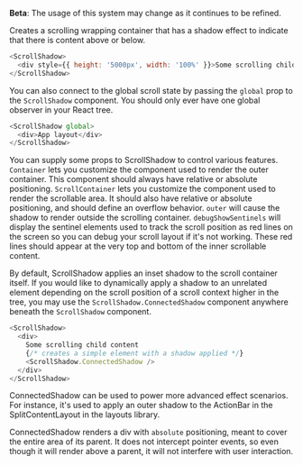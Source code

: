 **Beta**: The usage of this system may change as it continues to be refined.

Creates a scrolling wrapping container that has a shadow effect to indicate that there is content above or below.

```js
<ScrollShadow>
  <div style={{ height: '5000px', width: '100%' }}>Some scrolling child content</div>
</ScrollShadow>
```

You can also connect to the global scroll state by passing the `global` prop to the `ScrollShadow` component. You should only ever have one global observer in your React tree.

```js
<ScrollShadow global>
  <div>App layout</div>
</ScrollShadow>
```

You can supply some props to ScrollShadow to control various features. `Container` lets you customize the component used to render the outer container. This component should always have relative or absolute positioning. `ScrollContainer` lets you customize the component used to render the scrollable area. It should also have relative or absolute positioning, and should define an overflow behavior. `outer` will cause the shadow to render outside the scrolling container. `debugShowSentinels` will display the sentinel elements used to track the scroll position as red lines on the screen so you can debug your scroll layout if it's not working. These red lines should appear at the very top and bottom of the inner scrollable content.

By default, ScrollShadow applies an inset shadow to the scroll container itself. If you would like to dynamically apply a shadow to an unrelated element depending on the scroll position of a scroll context higher in the tree, you may use the `ScrollShadow.ConnectedShadow` component anywhere beneath the `ScrollShadow` component.

```js static
<ScrollShadow>
  <div>
    Some scrolling child content
    {/* creates a simple element with a shadow applied */}
    <ScrollShadow.ConnectedShadow />
  </div>
</ScrollShadow>
```

ConnectedShadow can be used to power more advanced effect scenarios. For instance, it's used to apply an outer shadow to the ActionBar in the SplitContentLayout in the layouts library.

ConnectedShadow renders a div with `absolute` positioning, meant to cover the entire area of its parent. It does not intercept pointer events, so even though it will render above a parent, it will not interfere with user interaction.
